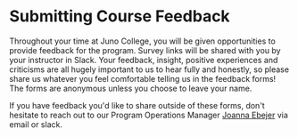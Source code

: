 # Submitting Course Feedback
Throughout your time at Juno College, you will be given opportunities to provide feedback for the program. Survey links will be shared with you by your instructor in Slack. Your feedback, insight, positive experiences and criticisms are all hugely important to us to hear fully and honestly, so please share us whatever you feel comfortable telling us in the feedback forms! The forms are anonymous unless you choose to leave your name.

If you have feedback you'd like to share outside of these forms, don't hesitate to reach out to our Program Operations Manager [Joanna Ebejer](mailto:joanna@junocollege.com) via email or slack.
